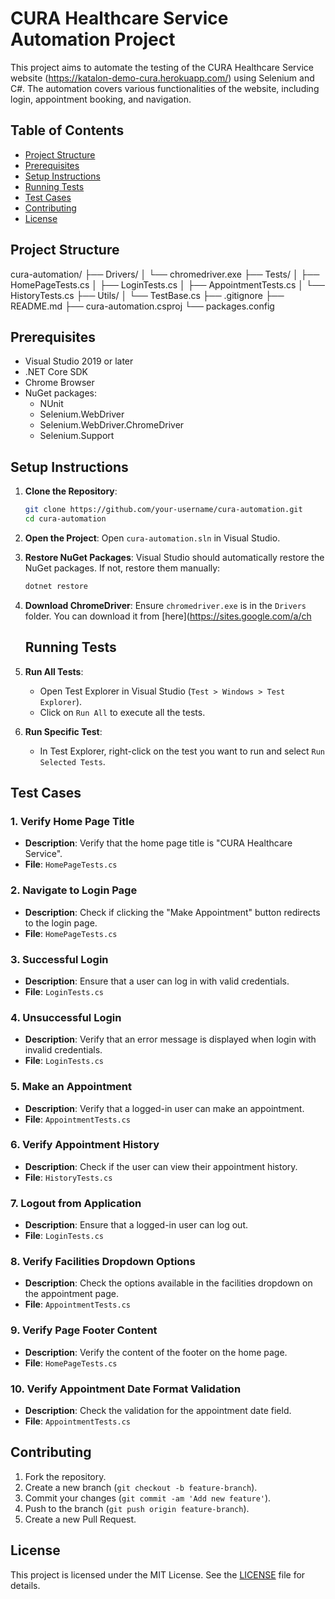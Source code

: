 # CURA Healthcare Service Automation Project

This project aims to automate the testing of the CURA Healthcare Service website (https://katalon-demo-cura.herokuapp.com/) using Selenium and C#. The automation covers various functionalities of the website, including login, appointment booking, and navigation.

## Table of Contents
- [Project Structure](#project-structure)
- [Prerequisites](#prerequisites)
- [Setup Instructions](#setup-instructions)
- [Running Tests](#running-tests)
- [Test Cases](#test-cases)
- [Contributing](#contributing)
- [License](#license)

## Project Structure

cura-automation/
├── Drivers/
│ └── chromedriver.exe
├── Tests/
│ ├── HomePageTests.cs
│ ├── LoginTests.cs
│ ├── AppointmentTests.cs
│ └── HistoryTests.cs
├── Utils/
│ └── TestBase.cs
├── .gitignore
├── README.md
├── cura-automation.csproj
└── packages.config

## Prerequisites

- Visual Studio 2019 or later
- .NET Core SDK
- Chrome Browser
- NuGet packages:
  - NUnit
  - Selenium.WebDriver
  - Selenium.WebDriver.ChromeDriver
  - Selenium.Support

## Setup Instructions

1. **Clone the Repository**:
    ```bash
    git clone https://github.com/your-username/cura-automation.git
    cd cura-automation
    ```

2. **Open the Project**:
    Open `cura-automation.sln` in Visual Studio.

3. **Restore NuGet Packages**:
    Visual Studio should automatically restore the NuGet packages. If not, restore them manually:
    ```bash
    dotnet restore
    ```

4. **Download ChromeDriver**:
    Ensure `chromedriver.exe` is in the `Drivers` folder. You can download it from [here](https://sites.google.com/a/ch

   ## Running Tests

1. **Run All Tests**:
    - Open Test Explorer in Visual Studio (`Test > Windows > Test Explorer`).
    - Click on `Run All` to execute all the tests.

2. **Run Specific Test**:
    - In Test Explorer, right-click on the test you want to run and select `Run Selected Tests`.

## Test Cases

### 1. Verify Home Page Title
- **Description**: Verify that the home page title is "CURA Healthcare Service".
- **File**: `HomePageTests.cs`

### 2. Navigate to Login Page
- **Description**: Check if clicking the "Make Appointment" button redirects to the login page.
- **File**: `HomePageTests.cs`

### 3. Successful Login
- **Description**: Ensure that a user can log in with valid credentials.
- **File**: `LoginTests.cs`

### 4. Unsuccessful Login
- **Description**: Verify that an error message is displayed when login with invalid credentials.
- **File**: `LoginTests.cs`

### 5. Make an Appointment
- **Description**: Verify that a logged-in user can make an appointment.
- **File**: `AppointmentTests.cs`

### 6. Verify Appointment History
- **Description**: Check if the user can view their appointment history.
- **File**: `HistoryTests.cs`

### 7. Logout from Application
- **Description**: Ensure that a logged-in user can log out.
- **File**: `LoginTests.cs`

### 8. Verify Facilities Dropdown Options
- **Description**: Check the options available in the facilities dropdown on the appointment page.
- **File**: `AppointmentTests.cs`

### 9. Verify Page Footer Content
- **Description**: Verify the content of the footer on the home page.
- **File**: `HomePageTests.cs`

### 10. Verify Appointment Date Format Validation
- **Description**: Check the validation for the appointment date field.
- **File**: `AppointmentTests.cs`

## Contributing

1. Fork the repository.
2. Create a new branch (`git checkout -b feature-branch`).
3. Commit your changes (`git commit -am 'Add new feature'`).
4. Push to the branch (`git push origin feature-branch`).
5. Create a new Pull Request.

## License

This project is licensed under the MIT License. See the [LICENSE](LICENSE) file for details.
